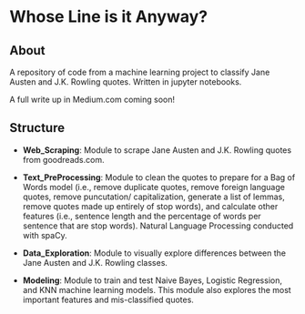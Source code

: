 # Whose Line is it Anyway?

## About

A repository of code from a machine learning project to classify Jane Austen and J.K. Rowling quotes. Written in jupyter notebooks.

A full write up in Medium.com coming soon!

## Structure

* **Web_Scraping**: Module to scrape Jane Austen and J.K. Rowling quotes from goodreads.com.

* **Text_PreProcessing**: Module to clean the quotes to prepare for a Bag of Words model (i.e., remove duplicate quotes, remove foreign language quotes, remove puncutation/ capitalization, generate a list of lemmas, remove quotes made up entirely of stop words), and calculate other features (i.e., sentence length and the percentage of words per sentence that are stop words). Natural Language Processing conducted with spaCy.

* **Data_Exploration**: Module to visually explore differences between the Jane Austen and J.K. Rowling classes.

* **Modeling**: Module to train and test Naive Bayes, Logistic Regression, and KNN machine learning models. This module also explores the most important features and mis-classified quotes.
